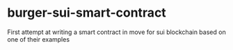 # burger-sui-smart-contract
First attempt at writing a smart contract in move for sui blockchain based on one of their examples
